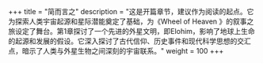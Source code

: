 +++
title = "简而言之"
description = "这是开篇章节，建议作为阅读的起点。它为探索人类宇宙起源和星际潜能奠定了基础，为《Wheel of Heaven 》的叙事之旅设定了舞台。第1章探讨了一个先进的外星文明，即Elohim，影响了地球上生命的起源和发展的假设。它深入探讨了古代信仰、历史事件和现代科学思想的交汇点，暗示了人类与外星生物之间深刻的宇宙联系。"
weight = 100
+++

